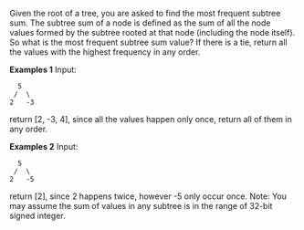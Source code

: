 Given the root of a tree, you are asked to find the most frequent subtree sum. The subtree sum of a node is defined as the sum of all the node values formed by the subtree rooted at that node (including the node itself). So what is the most frequent subtree sum value? If there is a tie, return all the values with the highest frequency in any order.

**Examples 1**
Input:
```
  5
 /  \
2   -3
```
return [2, -3, 4], since all the values happen only once, return all of them in any order.

**Examples 2**
Input:
```
  5
 /  \
2   -5
```
return [2], since 2 happens twice, however -5 only occur once.
Note: You may assume the sum of values in any subtree is in the range of 32-bit signed integer.


